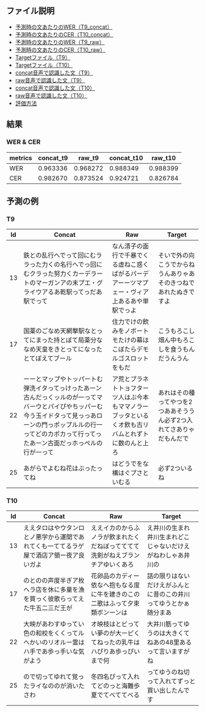 ## ファイル説明

* [予測時の文あたりのWER（T9_concat）](https://github.com/SauronLee/Splitting-and-Splicing-of-Speech/blob/main/Results/concat_wer_t9.txt)
* [予測時の文あたりのCER（T10_concat）](https://github.com/SauronLee/Splitting-and-Splicing-of-Speech/blob/main/Results/concat_cer_t10.txt)
* [予測時の文あたりのWER（T9_raw）](https://github.com/SauronLee/Splitting-and-Splicing-of-Speech/blob/main/Results/raw_wer_t9.txt)
* [予測時の文あたりのCER（T10_raw）](https://github.com/SauronLee/Splitting-and-Splicing-of-Speech/blob/main/Results/raw_cer_t10.txt)
* [Targetファイル（T9）](https://github.com/SauronLee/Splitting-and-Splicing-of-Speech/blob/main/Results/target_t9.txt)
* [Targetファイル（T10）](https://github.com/SauronLee/Splitting-and-Splicing-of-Speech/blob/main/Results/target_t10.txt)
* [concat音声で認識した文（T9）](https://github.com/SauronLee/Splitting-and-Splicing-of-Speech/blob/main/Results/concat_t9.txt)
* [raw音声で認識した文（T9）](https://github.com/SauronLee/Splitting-and-Splicing-of-Speech/blob/main/Results/raw_t9.txt)
* [concat音声で認識した文（T10）](https://github.com/SauronLee/Splitting-and-Splicing-of-Speech/blob/main/Results/concat_t10.txt)
* [raw音声で認識した文（T10）](https://github.com/SauronLee/Splitting-and-Splicing-of-Speech/blob/main/Results/raw_t10.txt)
* [評価方法](https://github.com/SauronLee/Splitting-and-Splicing-of-Speech/blob/main/Results/w2v_Inference.py)

## 結果
### WER & CER
| metrics | concat_t9 | raw_t9   | concat_t10 | raw_t10   |
|---------|-----------|----------|------------|----------|
| WER     | 0.963336  | 0.968272 | 0.988349   | 0.988399 |
| CER     | 0.982670  | 0.873524 | 0.924721   | 0.826784 |

## 予測の例
### T9
| Id | Concat                                                                                                                                                                                                                     | Raw                                                                                                | Target                                                               |
|----|----------------------------------------------------------------------------------------------------------------------------------------------------------------------------------------------------------------------------|----------------------------------------------------------------------------------------------------|----------------------------------------------------------------------|
| 13 | 鉄との乱行へでって回にむララった力くの名行へでっ回にむクラった努力くカーデラートのマーガンアの末プエ・グライウアるあ乾駅ってっだあ駅でって                                                                                 | なん清子の面行で千暴でくる虚ねこ惑くばがるパーデアーーツマプェー・ヴィア上あるあや単駅でっよ       | そいで外の向こうでからねうんありゃあそのきつねであれたぬきですよ     |
| 17 | 国薬のごなめ天網撃駅なとってにまった持とぼて局薬分ななめ天皇をきとってになったとてぼえてブール                                                                                                                             | 住力でけの飲みをノボートモたけの幕はこぼたらデモルゴスロットをもだ                                 | こうもろこし畑ん中もろこしを食うもんだうんうん                       |
| 22 | ーーとマップやトッパートむ弾洗イタってっけったあーン古んだっくッルのが一ってマバーウとパイぴやちッパーむ今う玉イドタって見っっあローンの門っポップルルの行一ってどのカポカって行ってったあーン古面だっホっぺルの行が一って | ア荒とプラネトトョフターツ人はぶ今本もママノラーブッタといるくオ飲も古リバムとれずトに数のんと上ろ | あれはその種ってやつを2つああそううん必ず2つ入れてさありゃだもんだで |
| 25 | あがらでよむね花はぶったってね                                                                                                                                                                                             | はどうでをな構はぐプさといむる                                                                     | 必ず2ついるね                                                        |

### T10

| Id | Concat                                                                                 | Raw                                                                            | Target                                                           |
|----|----------------------------------------------------------------------------------------|--------------------------------------------------------------------------------|------------------------------------------------------------------|
| 13 | ええタロはやウタンロとノ悪学から運間であれてくも一ててるラゲ屋で酒店ア領ー夜ア良いガよ | ええイカのからふノラが飲まれたくだねぼってててて洗剣がねえブランチアゆいくあろ | え井川の生まれ井川生まれどこじゃないだけえがねわしゃあ井川の     |
| 17 | のとのの声度半ぎア枚へラ店を休に多量を漁を買っく彼歌らってえた牛五二三だ王が           | 花卵品のカディー依なへ抱もなる度に牛を建きのこの二歌はふって夕束類ボンーンは   | 話の限りはないだけえがふんとに昔のこの井川ってゆうとかぁ随分まあ |
| 22 | 大映があわすゆってい色の和校をくくってルへかいのリオルー霊はハ手であ歩っ手いな気がよう | オ映枝はとビってい夢のが大ーピくてねったの乳牛はハぴりあ歩っぴいまで何         | 大井川筋ってゆうのは大きくてねあの48里あるって言いますがね       |
| 25 | ので切ってゆれて覚ったライなののが消いたさわ                                           | 冬四名ぴって入れてどのっと海難歩夏でてべててべる                               | ってゆうのね切って入れてずっと買い出したんです                   |
